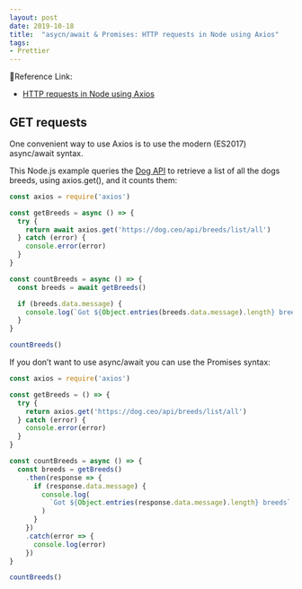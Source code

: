```yaml
---
layout: post
date: 2019-10-18
title:  "asycn/await & Promises: HTTP requests in Node using Axios"
tags: 
- Prettier
---
```


🧩Reference Link:

- [HTTP requests in Node using Axios](https://flaviocopes.com/node-axios/)

## GET requests
One convenient way to use Axios is to use the modern (ES2017) async/await syntax.

This Node.js example queries the [Dog API](https://dog.ceo/) to retrieve a list of all the dogs breeds, using axios.get(), and it counts them:

```js
const axios = require('axios')

const getBreeds = async () => {
  try {
    return await axios.get('https://dog.ceo/api/breeds/list/all')
  } catch (error) {
    console.error(error)
  }
}

const countBreeds = async () => {
  const breeds = await getBreeds()

  if (breeds.data.message) {
    console.log(`Got ${Object.entries(breeds.data.message).length} breeds`)
  }
}

countBreeds()
```

If you don’t want to use async/await you can use the Promises syntax:

```js
const axios = require('axios')

const getBreeds = () => {
  try {
    return axios.get('https://dog.ceo/api/breeds/list/all')
  } catch (error) {
    console.error(error)
  }
}

const countBreeds = async () => {
  const breeds = getBreeds()
    .then(response => {
      if (response.data.message) {
        console.log(
          `Got ${Object.entries(response.data.message).length} breeds`
        )
      }
    })
    .catch(error => {
      console.log(error)
    })
}

countBreeds()
```